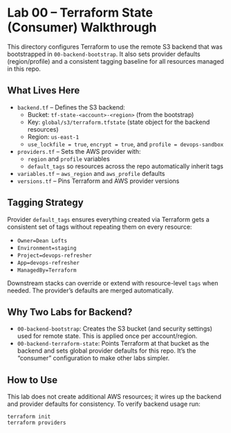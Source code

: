# Lab 00 – Terraform State (Consumer) Walkthrough

This directory configures Terraform to use the remote S3 backend that was bootstrapped in `00-backend-bootstrap`. It also sets provider defaults (region/profile) and a consistent tagging baseline for all resources managed in this repo.

## What Lives Here

- `backend.tf` – Defines the S3 backend:
  - Bucket: `tf-state-<account>-<region>` (from the bootstrap)
  - Key: `global/s3/terraform.tfstate` (state object for the backend resources)
  - Region: `us-east-1`
  - `use_lockfile = true`, `encrypt = true`, and `profile = devops-sandbox`
- `providers.tf` – Sets the AWS provider with:
  - `region` and `profile` variables
  - `default_tags` so resources across the repo automatically inherit tags
- `variables.tf` – `aws_region` and `aws_profile` defaults
- `versions.tf` – Pins Terraform and AWS provider versions

## Tagging Strategy

Provider `default_tags` ensures everything created via Terraform gets a consistent set of tags without repeating them on every resource:

- `Owner=Dean Lofts`
- `Environment=staging`
- `Project=devops-refresher`
- `App=devops-refresher`
- `ManagedBy=Terraform`

Downstream stacks can override or extend with resource-level `tags` when needed. The provider’s defaults are merged automatically.

## Why Two Labs for Backend?

- `00-backend-bootstrap`: Creates the S3 bucket (and security settings) used for remote state. This is applied once per account/region.
- `00-backend-terraform-state`: Points Terraform at that bucket as the backend and sets global provider defaults for this repo. It’s the “consumer” configuration to make other labs simpler.

## How to Use

This lab does not create additional AWS resources; it wires up the backend and provider defaults for consistency. To verify backend usage run:

```
terraform init
terraform providers
```
